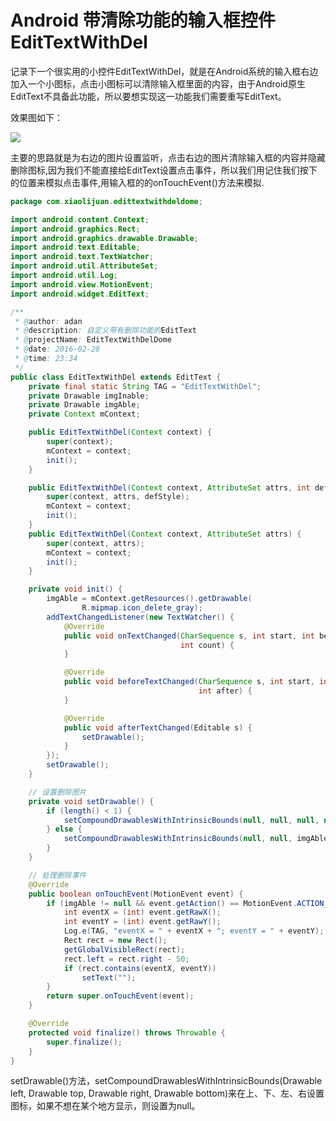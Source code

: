 # Android 带清除功能的输入框控件EditTextWithDel
记录下一个很实用的小控件EditTextWithDel，就是在Android系统的输入框右边加入一个小图标，点击小图标可以清除输入框里面的内容，由于Android原生EditText不具备此功能，所以要想实现这一功能我们需要重写EditText。

效果图如下：

![](http://img.blog.csdn.net/20160229000515271)

主要的思路就是为右边的图片设置监听，点击右边的图片清除输入框的内容并隐藏删除图标,因为我们不能直接给EditText设置点击事件，所以我们用记住我们按下的位置来模拟点击事件,用输入框的的onTouchEvent()方法来模拟.

```Java
package com.xiaolijuan.edittextwithdeldome;

import android.content.Context;
import android.graphics.Rect;
import android.graphics.drawable.Drawable;
import android.text.Editable;
import android.text.TextWatcher;
import android.util.AttributeSet;
import android.util.Log;
import android.view.MotionEvent;
import android.widget.EditText;

/**
 * @author: adan
 * @description: 自定义带有删除功能的EditText
 * @projectName: EditTextWithDelDome
 * @date: 2016-02-28
 * @time: 23:34
 */
public class EditTextWithDel extends EditText {
    private final static String TAG = "EditTextWithDel";
    private Drawable imgInable;
    private Drawable imgAble;
    private Context mContext;

    public EditTextWithDel(Context context) {
        super(context);
        mContext = context;
        init();
    }

    public EditTextWithDel(Context context, AttributeSet attrs, int defStyle) {
        super(context, attrs, defStyle);
        mContext = context;
        init();
    }
    public EditTextWithDel(Context context, AttributeSet attrs) {
        super(context, attrs);
        mContext = context;
        init();
    }

    private void init() {
        imgAble = mContext.getResources().getDrawable(
                R.mipmap.icon_delete_gray);
        addTextChangedListener(new TextWatcher() {
            @Override
            public void onTextChanged(CharSequence s, int start, int before,
                                      int count) {
            }

            @Override
            public void beforeTextChanged(CharSequence s, int start, int count,
                                          int after) {
            }

            @Override
            public void afterTextChanged(Editable s) {
                setDrawable();
            }
        });
        setDrawable();
    }

    // 设置删除图片
    private void setDrawable() {
        if (length() < 1) {
            setCompoundDrawablesWithIntrinsicBounds(null, null, null, null);
        } else {
            setCompoundDrawablesWithIntrinsicBounds(null, null, imgAble, null);
        }
    }

    // 处理删除事件
    @Override
    public boolean onTouchEvent(MotionEvent event) {
        if (imgAble != null && event.getAction() == MotionEvent.ACTION_UP) {
            int eventX = (int) event.getRawX();
            int eventY = (int) event.getRawY();
            Log.e(TAG, "eventX = " + eventX + "; eventY = " + eventY);
            Rect rect = new Rect();
            getGlobalVisibleRect(rect);
            rect.left = rect.right - 50;
            if (rect.contains(eventX, eventY))
                setText("");
        }
        return super.onTouchEvent(event);
    }

    @Override
    protected void finalize() throws Throwable {
        super.finalize();
    }
}
```
setDrawable()方法，setCompoundDrawablesWithIntrinsicBounds(Drawable left, Drawable top, Drawable right, Drawable bottom)来在上、下、左、右设置图标，如果不想在某个地方显示，则设置为null。 
